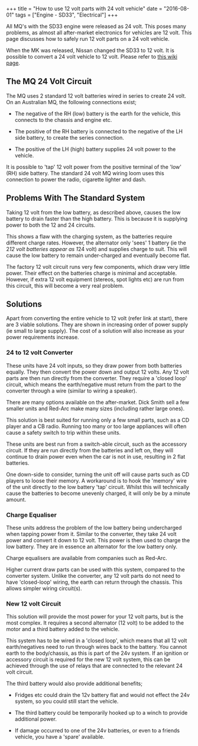 +++
title = "How to use 12 volt parts with 24 volt vehicle"
date = "2016-08-01"
tags = ["Engine - SD33", "Electrical"]
+++

All MQ's with the SD33 engine were released as 24 volt. This poses many problems, as almost all after-market electronics for vehicles are 12 volt. This page discusses how to safely run 12 volt parts on a 24 volt vehicle.

When the MK was released, Nissan changed the SD33 to 12 volt. It is possible to convert a 24 volt vehicle to 12 volt. Please refer to [this wiki page][Wiki: convert 24 to 12].

## The MQ 24 Volt Circuit

The MQ uses 2 standard 12 volt batteries wired in series to create 24 volt. On an Australian MQ, the following connections exist;

*   The negative of the RH (low) battery is the earth for the vehicle, this connects to the chassis and engine etc.

*   The positive of the RH battery is connected to the negative of the LH side battery, to create the series connection.

*   The positive of the LH (high) battery supplies 24 volt power to the vehicle.

It is possible to 'tap' 12 volt power from the positive terminal of the 'low' (RH) side battery. The standard 24 volt MQ wiring loom uses this connection to power the radio, cigarette lighter and dash.

## Problems With The Standard System

Taking 12 volt from the low battery, as described above, causes the low battery to drain faster than the high battery. This is because it is supplying power to both the 12 and 24 circuits.

This shows a flaw with the charging system, as the batteries require different charge rates. However, the alternator only 'sees' 1 battery (ie the 2*12 volt batteries appear as 1*24 volt) and supplies charge to suit. This will cause the low battery to remain under-charged and eventually become flat.

The factory 12 volt circuit runs very few components, which draw very little power. Their effect on the batteries charge is minimal and acceptable. However, if extra 12 volt equipment (stereos, spot lights etc) are run from this circuit, this will become a very real problem.

## Solutions

Apart from converting the entire vehicle to 12 volt (refer link at start), there are 3 viable solutions. They are shown in increasing order of power supply (ie small to large supply). The cost of a solution will also increase as your power requirements increase.

### 24 to 12 volt Converter

These units have 24 volt inputs, so they draw power from both batteries equally. They then convert the power down and output 12 volts. Any 12 volt parts are then run directly from the converter. They require a 'closed loop' circuit, which means the earth/negative must return from the part to the converter through a wire (similar to wiring a speaker).

There are many options available on the after-market. Dick Smith sell a few smaller units and Red-Arc make many sizes (including rather large ones).

This solution is best suited for running only a few small parts, such as a CD player and a CB radio. Running too many or too large appliances will often cause a safety switch to trip within these units.

These units are best run from a switch-able circuit, such as the accessory circuit. If they are run directly from the batteries and left on, they will continue to drain power even when the car is not in use, resulting in 2 flat batteries.

One down-side to consider, turning the unit off will cause parts such as CD players to loose their memory. A workaround is to hook the 'memory' wire of the unit directly to the low battery 'tap' circuit. Whilst this will technically cause the batteries to become unevenly charged, it will only be by a minute amount.

### Charge Equaliser

These units address the problem of the low battery being undercharged when tapping power from it. Similar to the converter, they take 24 volt power and convert it down to 12 volt. This power is then used to charge the low battery. They are in essence an alternator for the low battery only.

Charge equalisers are available from companies such as Red-Arc.

Higher current draw parts can be used with this system, compared to the converter system. Unlike the converter, any 12 volt parts do not need to have 'closed-loop' wiring, the earth can return through the chassis. This allows simpler wiring circuit(s).

### New 12 volt Circuit

This solution will provide the most power for your 12 volt parts, but is the most complex. It requires a second alternator (12 volt) to be added to the motor and a third battery added to the vehicle.

This system has to be wired in a 'closed loop', which means that all 12 volt earth/negatives need to run through wires back to the battery. You cannot earth to the body/chassis, as this is part of the 24v system. If an ignition or accessory circuit is required for the new 12 volt system, this can be achieved through the use of relays that are connected to the relevant 24 volt circuit.

The third battery would also provide additional benefits;

*   Fridges etc could drain the 12v battery flat and would not effect the 24v system, so you could still start the vehicle.

*   The third battery could be temporarily hooked up to a winch to provide additional power.

*   If damage occurred to one of the 24v batteries, or even to a friends vehicle, you have a 'spare' available.


[Wiki: convert 24 to 12]: /wiki/engine-sd33/convert-24-to-12-volts
